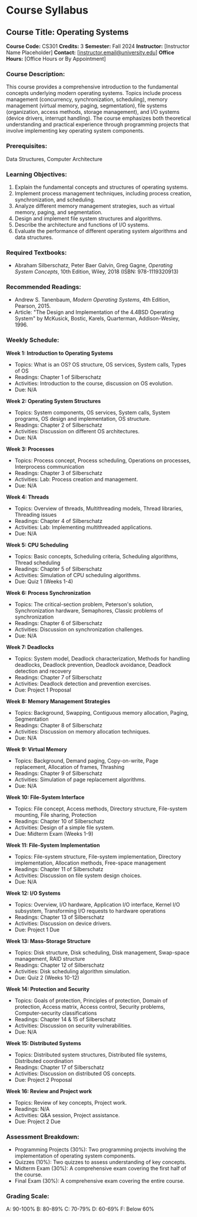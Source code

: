 # Course Syllabus
## Course Title: Operating Systems
**Course Code:** CS301
**Credits:** 3
**Semester:** Fall 2024
**Instructor:** [Instructor Name Placeholder]
**Contact:** [instructor.email@university.edu]
**Office Hours:** [Office Hours or By Appointment]

### Course Description:
This course provides a comprehensive introduction to the fundamental concepts underlying modern operating systems. Topics include process management (concurrency, synchronization, scheduling), memory management (virtual memory, paging, segmentation), file systems (organization, access methods, storage management), and I/O systems (device drivers, interrupt handling). The course emphasizes both theoretical understanding and practical experience through programming projects that involve implementing key operating system components.

### Prerequisites:
Data Structures, Computer Architecture

### Learning Objectives:
1.  Explain the fundamental concepts and structures of operating systems.
2.  Implement process management techniques, including process creation, synchronization, and scheduling.
3.  Analyze different memory management strategies, such as virtual memory, paging, and segmentation.
4.  Design and implement file system structures and algorithms.
5.  Describe the architecture and functions of I/O systems.
6.  Evaluate the performance of different operating system algorithms and data structures.

### Required Textbooks:
- Abraham Silberschatz, Peter Baer Galvin, Greg Gagne, *Operating System Concepts*, 10th Edition, Wiley, 2018 (ISBN: 978-1119320913)

### Recommended Readings:
- Andrew S. Tanenbaum, *Modern Operating Systems*, 4th Edition, Pearson, 2015.
- Article: "The Design and Implementation of the 4.4BSD Operating System" by McKusick, Bostic, Karels, Quarterman, Addison-Wesley, 1996.

### Weekly Schedule:
**Week 1: Introduction to Operating Systems**
- Topics: What is an OS? OS structure, OS services, System calls, Types of OS
- Readings: Chapter 1 of Silberschatz
- Activities: Introduction to the course, discussion on OS evolution.
- Due: N/A

**Week 2: Operating System Structures**
- Topics: System components, OS services, System calls, System programs, OS design and implementation, OS structure.
- Readings: Chapter 2 of Silberschatz
- Activities: Discussion on different OS architectures.
- Due: N/A

**Week 3: Processes**
- Topics: Process concept, Process scheduling, Operations on processes, Interprocess communication
- Readings: Chapter 3 of Silberschatz
- Activities: Lab: Process creation and management.
- Due: N/A

**Week 4: Threads**
- Topics: Overview of threads, Multithreading models, Thread libraries, Threading issues
- Readings: Chapter 4 of Silberschatz
- Activities: Lab: Implementing multithreaded applications.
- Due: N/A

**Week 5: CPU Scheduling**
- Topics: Basic concepts, Scheduling criteria, Scheduling algorithms, Thread scheduling
- Readings: Chapter 5 of Silberschatz
- Activities: Simulation of CPU scheduling algorithms.
- Due: Quiz 1 (Weeks 1-4)

**Week 6: Process Synchronization**
- Topics: The critical-section problem, Peterson's solution, Synchronization hardware, Semaphores, Classic problems of synchronization
- Readings: Chapter 6 of Silberschatz
- Activities: Discussion on synchronization challenges.
- Due: N/A

**Week 7: Deadlocks**
- Topics: System model, Deadlock characterization, Methods for handling deadlocks, Deadlock prevention, Deadlock avoidance, Deadlock detection and recovery
- Readings: Chapter 7 of Silberschatz
- Activities: Deadlock detection and prevention exercises.
- Due: Project 1 Proposal

**Week 8: Memory Management Strategies**
- Topics: Background, Swapping, Contiguous memory allocation, Paging, Segmentation
- Readings: Chapter 8 of Silberschatz
- Activities: Discussion on memory allocation techniques.
- Due: N/A

**Week 9: Virtual Memory**
- Topics: Background, Demand paging, Copy-on-write, Page replacement, Allocation of frames, Thrashing
- Readings: Chapter 9 of Silberschatz
- Activities: Simulation of page replacement algorithms.
- Due: N/A

**Week 10: File-System Interface**
- Topics: File concept, Access methods, Directory structure, File-system mounting, File sharing, Protection
- Readings: Chapter 10 of Silberschatz
- Activities: Design of a simple file system.
- Due: Midterm Exam (Weeks 1-9)

**Week 11: File-System Implementation**
- Topics: File-system structure, File-system implementation, Directory implementation, Allocation methods, Free-space management
- Readings: Chapter 11 of Silberschatz
- Activities: Discussion on file system design choices.
- Due: N/A

**Week 12: I/O Systems**
- Topics: Overview, I/O hardware, Application I/O interface, Kernel I/O subsystem, Transforming I/O requests to hardware operations
- Readings: Chapter 13 of Silberschatz
- Activities: Discussion on device drivers.
- Due: Project 1 Due

**Week 13: Mass-Storage Structure**
- Topics: Disk structure, Disk scheduling, Disk management, Swap-space management, RAID structure
- Readings: Chapter 12 of Silberschatz
- Activities: Disk scheduling algorithm simulation.
- Due: Quiz 2 (Weeks 10-12)

**Week 14: Protection and Security**
- Topics: Goals of protection, Principles of protection, Domain of protection, Access matrix, Access control, Security problems, Computer-security classifications
- Readings: Chapter 14 & 15 of Silberschatz
- Activities: Discussion on security vulnerabilities.
- Due: N/A

**Week 15: Distributed Systems**
- Topics: Distributed system structures, Distributed file systems, Distributed coordination
- Readings: Chapter 17 of Silberschatz
- Activities: Discussion on distributed OS concepts.
- Due: Project 2 Proposal

**Week 16: Review and Project work**
- Topics: Review of key concepts, Project work.
- Readings: N/A
- Activities: Q&A session, Project assistance.
- Due: Project 2 Due

### Assessment Breakdown:
*   Programming Projects (30%): Two programming projects involving the implementation of operating system components.
*   Quizzes (10%): Two quizzes to assess understanding of key concepts.
*   Midterm Exam (30%): A comprehensive exam covering the first half of the course.
*   Final Exam (30%): A comprehensive exam covering the entire course.

### Grading Scale:
A: 90-100%
B: 80-89%
C: 70-79%
D: 60-69%
F: Below 60%